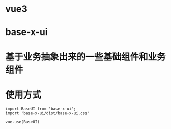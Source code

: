 # vue3

# base-x-ui

# 基于业务抽象出来的一些基础组件和业务组件

# 使用方式
 
    import BaseUI from 'base-x-ui';
    import 'base-x-ui/dist/base-x-ui.css'

    vue.use(BaseUI)
